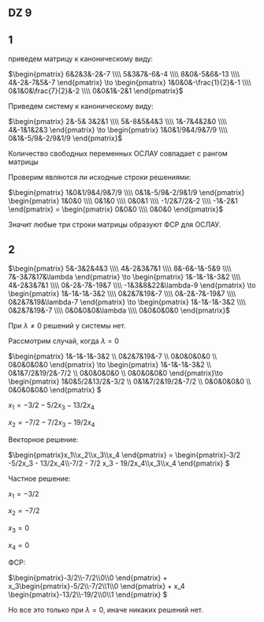 <script type="text/javascript"
  src="https://cdnjs.cloudflare.com/ajax/libs/mathjax/2.7.0/MathJax.js?config=TeX-AMS_CHTML">
</script>
<script type="text/x-mathjax-config">
  MathJax.Hub.Config({
    tex2jax: {
      inlineMath: [['$','$'], ['\\(','\\)']],
      processEscapes: true},
      jax: ["input/TeX","input/MathML","input/AsciiMath","output/CommonHTML"],
      extensions: ["tex2jax.js","mml2jax.js","asciimath2jax.js","MathMenu.js","MathZoom.js","AssistiveMML.js", "[Contrib]/a11y/accessibility-menu.js"],
      TeX: {
      extensions: ["AMSmath.js","AMSsymbols.js","noErrors.js","noUndefined.js"],
      equationNumbers: {
      autoNumber: "AMS"
      }
    }
  });
</script>

## DZ 9

## 1
приведем матрицу к каноническому виду:

$\begin{pmatrix}
6&2&3&-2&-7 \\\\
5&3&7&-6&-4 \\\\
8&0&-5&6&-13 \\\\
4&-2&-7&5&-7
\end{pmatrix} \to 
\begin{pmatrix}
1&0&0&-\frac{1}{2}&-1 \\\\
0&1&0&\frac{7}{2}&-2 \\\\
0&0&1&-2&1
\end{pmatrix}$

Приведем систему к каноническому виду:

$\begin{pmatrix}
2&-5& 3&2&1 \\\\
5&-8&5&4&3 \\\\
1&-7&4&2&0 \\\\
4&-1&1&2&3
\end{pmatrix} \to 
\begin{pmatrix}
1&0&1/9&4/9&7/9 \\\\
0&1&-5/9&-2/9&1/9
\end{pmatrix}$

Количество свободных переменных ОСЛАУ совпадает с рангом матрицы

Проверим являются ли исходные строки решениями:

$\begin{pmatrix}
1&0&1/9&4/9&7/9 \\\\
0&1&-5/9&-2/9&1/9
\end{pmatrix} 
\begin{pmatrix}
1&0&0 \\\\
0&1&0 \\\\
0&0&1 \\\\
-1/2&7/2&-2 \\\\
-1&-2&1
\end{pmatrix} =
\begin{pmatrix}
0&0&0 \\\\
0&0&0
\end{pmatrix}$

Значит любые три строки матрицы образуют ФСР для ОСЛАУ.

## 2

$\begin{pmatrix}
5&-3&2&4&3 \\\\
4&-2&3&7&1 \\\\
8&-6&-1&-5&9 \\\\
7&-3&7&17&\lambda
\end{pmatrix} \to 
\begin{pmatrix}
1&-1&-1&-3&2 \\\\
4&-2&3&7&1 \\\\
0&-2&-7&-19&7 \\\\
-1&3&8&22&\lambda-9
\end{pmatrix} \to
\begin{pmatrix}
1&-1&-1&-3&2 \\\\
0&2&7&19&-7 \\\\
0&-2&-7&-19&7 \\\\
0&2&7&19&\lambda-7
\end{pmatrix} \to
\begin{pmatrix}
1&-1&-1&-3&2 \\\\
0&2&7&19&-7 \\\\
0&0&0&0&\lambda \\\\
0&0&0&0&0
\end{pmatrix}$

При $\lambda\neq0$ решений у системы нет.

Рассмотрим случай, когда $\lambda=0$

$\begin{pmatrix}
1&-1&-1&-3&2 \\\\
0&2&7&19&-7 \\\\
0&0&0&0&0 \\\\
0&0&0&0&0
\end{pmatrix} \to 
\begin{pmatrix}
1&-1&-1&-3&2 \\\\
0&1&7/2&19/2&-7/2 \\\\
0&0&0&0&0 \\\\
0&0&0&0&0
\end{pmatrix}\to
\begin{pmatrix}
1&0&5/2&13/2&-3/2 \\\\
0&1&7/2&19/2&-7/2 \\\\
0&0&0&0&0 \\\\
0&0&0&0&0
\end{pmatrix}
$


$x_1 =  -3/2 -5/2x_3 - 13/2x_4$

$x_2 = -7/2 - 7/2 x_3 - 19/2x_4$

Векторное решение:

$\begin{pmatrix}x_1\\\\x_2\\\\x_3\\\\x_4 \end{pmatrix} = 
\begin{pmatrix}-3/2 -5/2x_3 - 13/2x_4\\\\-7/2 - 7/2 x_3 - 19/2x_4\\\\x_3\\\\x_4 \end{pmatrix} $

Частное решение:

$x_1 = -3/2$

$x_2 = -7/2$

$x_3=0$

$x_4 =0$

ФСР:

$\begin{pmatrix}-3/2\\\\-7/2\\\\0\\\\0 \end{pmatrix} +
x_3\begin{pmatrix}-5/2\\\\-7/2\\\\1\\\\0 \end{pmatrix} + 
x_4 \begin{pmatrix}-13/2\\\\-19/2\\\\0\\\\1 \end{pmatrix}
$

Но все это только при $\lambda=0$, иначе никаких решений нет.
